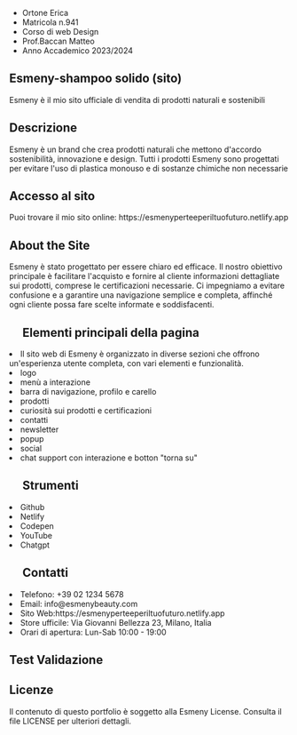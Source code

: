 <ul>
  <li>Ortone Erica</li>
  <li>Matricola n.941</li>
  <li>Corso di web Design</li>
  <li>Prof.Baccan Matteo</li>
  <li>Anno Accademico 2023/2024</li>
</ul>
<h2>Esmeny-shampoo solido (sito)</h2>
<p>Esmeny è il mio sito ufficiale di vendita di prodotti naturali e sostenibili</p>
<h2>Descrizione</h2>
<p>Esmeny è un brand che crea prodotti naturali che mettono d'accordo sostenibilità, innovazione e design. Tutti i prodotti Esmeny sono progettati per evitare l'uso di plastica monouso e di sostanze chimiche non necessarie</p>
<h2>Accesso al sito</h2>
<p>Puoi trovare il mio sito online: https://esmenyperteeperiltuofuturo.netlify.app</p>
<h2>About the Site</h2>
<p>Esmeny è stato progettato per essere chiaro ed efficace. Il nostro obiettivo principale è facilitare l'acquisto e fornire al cliente informazioni dettagliate sui prodotti, comprese le certificazioni necessarie. Ci impegniamo a evitare confusione e a garantire una navigazione semplice e completa, affinché ogni cliente possa fare scelte informate e soddisfacenti. </p>
<ul><h2>Elementi principali della pagina</h2></ul>
  <li>Il sito web di Esmeny è organizzato in diverse sezioni che offrono un'esperienza utente completa, con vari elementi e funzionalità.</li>
  <li>logo</li>
  <li>menù a interazione</li>
  <li>barra di navigazione, profilo e carello</li>
  <li>prodotti</li>
  <li>curiosità sui prodotti e certificazioni</li>
  <li>contatti</li>
  <li>newsletter</li>
  <li>popup</li>
  <li>social</li>
  <li>chat support con interazione e botton "torna su"</li>
<ul><h2>Strumenti </h2></ul>
  <li>Github</li>
  <li>Netlify</li>
  <li>Codepen</li>
  <li>YouTube</li>
  <li>Chatgpt</li>
<ul><h2>Contatti</h2></ul>
  <li>Telefono: +39 02 1234 5678</li>
  <li>Email: info@esmenybeauty.com</li>
  <li>Sito Web:https://esmenyperteeperiltuofuturo.netlify.app</li>
  <li>Store ufficile: Via Giovanni Bellezza 23, Milano, Italia</li>
  <li>Orari di apertura: Lun-Sab 10:00 - 19:00</li>
<h2>Test Validazione</h2>
<h2>Licenze</h2>
<p>Il contenuto di questo portfolio è soggetto alla Esmeny License. Consulta il file LICENSE per ulteriori dettagli.</p>

